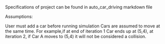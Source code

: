 Specifications of project can be found in auto_car_driving markdown file

Assumptions:

User must add a car before running simulation
Cars are assumed to move at the same time. For example,if at end of iteration 1 Car ends up at (5,4), at iteration 2, if Car A moves to (5,4) it will not be considered a collision.
